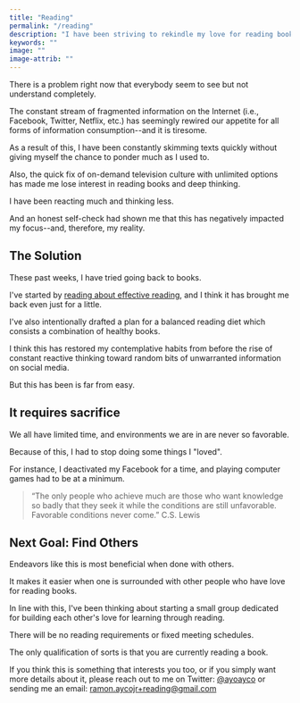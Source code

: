 ```yaml
---
title: "Reading"
permalink: "/reading"
description: "I have been striving to rekindle my love for reading books and it has felt so good."
keywords: ""
image: ""
image-attrib: ""
---
```

There is a problem right now that everybody seem to see but not understand completely.

The constant stream of fragmented information on the Internet (i.e., Facebook, Twitter, Netflix, etc.) has seemingly rewired our appetite for all forms of information consumption--and it is tiresome.<!--more-->

As a result of this, I have been constantly skimming texts quickly without giving myself the chance to ponder much as I used to.

Also, the quick fix of on-demand television culture with unlimited options has made me lose interest in reading books and deep thinking.

I have been reacting much and thinking less.

And an honest self-check had shown me that this has negatively impacted my focus--and, therefore, my reality.

## The Solution

These past weeks, I have tried going back to books.

I've started by [reading about effective reading](https://www.amazon.com/Lit-Christian-Guide-Reading-Books/dp/1433522268), and I think it has brought me back even just for a little.

I've also intentionally drafted a plan for a balanced reading diet which consists a combination of healthy books.

I think this has restored my contemplative habits from before the rise of constant reactive thinking toward random bits of unwarranted information on social media.

But this has been is far from easy.

## It requires sacrifice

We all have limited time, and environments we are in are never so favorable.

Because of this, I had to stop doing some things I "loved".

For instance, I deactivated my Facebook for a time, and playing computer games had to be at a minimum. 

> “The only people who achieve much are those who want knowledge so badly that they seek it while the conditions are still unfavorable. Favorable conditions never come.” C.S. Lewis 

## Next Goal: Find Others

Endeavors like this is most beneficial when done with others.

It makes it easier when one is surrounded with other people who have love for reading books.

In line with this, I've been thinking about starting a small group dedicated for building each other's love for learning through reading.

There will be no reading requirements or fixed meeting schedules.

The only qualification of sorts is that you are currently reading a book.

If you think this is something that interests you too, or if you simply want more details about it, please reach out to me on Twitter: [@ayoayco](https://twitter.com/ayoayco) or sending me an email: [ramon.aycojr+reading@gmail.com](mailto:ramon.aycojr+reading@gmail.com)

